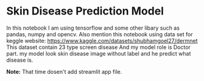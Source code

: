 # Skin Disease Prediction Model 
In this notebook I am using tensorflow and some other libary such as pandas, numpy and opencv.
Also mention this notebook using data set for keggle website: https://www.kaggle.com/datasets/shubhamgoel27/dermnet
This dataset contain 23 type screen disease 
And my model role is Doctor part. my model look skin disease image without label and he predict what disease is. 

**Note:** That time dosen't add streamlit app file.
